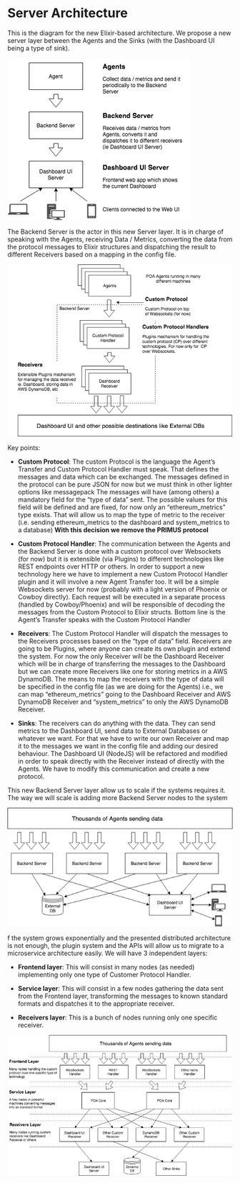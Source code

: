 # Server Architecture

This is the diagram for the new Elixir-based architecture. We propose a new server layer between the Agents and the Sinks (with the Dashboard UI being a type of sink).

![General Overview](../assets/general_overview.png)

The Backend Server is the actor in this new Server layer. It is in charge of speaking with the Agents, receiving Data / Metrics, converting the data from the protocol messages to Elixir structures and dispatching the result to different Receivers based on a mapping in the config file.

![Backend Architecture](../assets/backend_architecture.png)

Key points:
- __Custom Protocol__: The custom Protocol is the language the Agent’s Transfer and Custom Protocol Handler must speak. That defines the messages and data which can be exchanged.
  The messages defined in the protocol can be pure JSON for now but we must think in other lighter options like messagepack
  The messages will have (among others) a mandatory field for the “type of data” sent. The possible values for this field will be defined and are fixed, for now only an “ethereum_metrics” type exists. That will allow us to map the type of metric to the receiver (i.e. sending ethereum_metrics to the dashboard and system_metrics to a database)
  __With this decision we remove the PRIMUS protocol__

- __Custom Protocol Handler__: The communication between the Agents and the Backend Server is done with a custom protocol over Websockets (for now) but it is extensible (via Plugins) to different technologies like REST endpoints over HTTP or others. In order to support a new technology here we have to implement a new Custom Protocol Handler plugin and it will involve a new Agent Transfer too.
It will be a simple Websockets server for now (probably with a light version of Phoenix or Cowboy directly).
Each request will be executed in a separate process (handled by Cowboy/Phoenix) and will be responsible of decoding the messages from the Custom Protocol to Elixir structs.
  Bottom line is the Agent’s Transfer speaks with the Custom Protocol Handler

- __Receivers__: The Custom Protocol Handler will dispatch the messages to the Receivers processes based on the “type of data” field.
Receivers are going to be Plugins, where anyone can create its own plugin and extend the system. For now the only Receiver will be the Dashboard Receiver which will be in charge of transferring the messages to the Dashboard but we can create more Receivers like one for storing metrics in a AWS DynamoDB.
The means to map the receivers with the type of data will be specified in the config file (as we are doing for the Agents) i.e., we can map “ethereum_metrics” going to the Dashboard Receiver and AWS DynamoDB Receiver and “system_metrics” to only the AWS DynamoDB Receiver.

- __Sinks__: The receivers can do anything with the data. They can send metrics to the Dashboard UI, send data to External Databases or whatever we want. For that we have to write our own Receiver and map it to the messages we want in the config file and adding our desired behaviour.
The Dashboard UI (NodeJS) will be refactored and modified in order to speak directly with the Receiver instead of directly with the Agents. We have to modify this communication and create a new protocol.

This new Backend Server layer allow us to scale if the systems requires it. The way we will scale is adding more Backend Server nodes to the system

![Scaling](../assets/scaling.png)

f the system grows exponentially and the presented distributed architecture is not enough, the plugin system and the APIs will allow us to migrate to a microservice architecture easily. We will have 3 independent layers:

- __Frontend layer__: This will consist in many nodes (as needed) implementing only one type of Customer Protocol Handler.

- __Service layer__: This will consist in a few nodes gathering the data sent from the Frontend layer, transforming the messages to known standard formats and dispatches it to the appropriate receiver.

- __Receivers layer__: This is a bunch of nodes running only one specific receiver.

![High Scaling](../assets/high_scalable.png)
